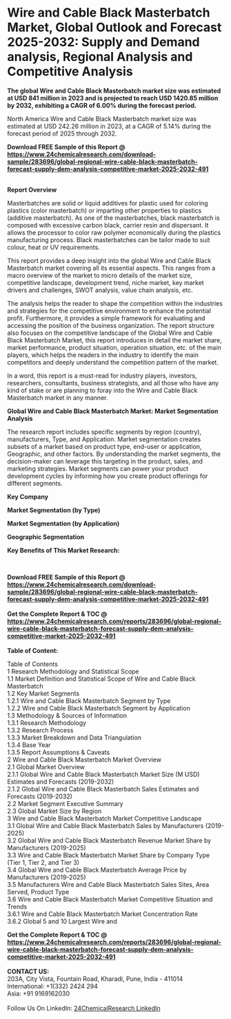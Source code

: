 <h1>Wire and Cable Black Masterbatch Market, Global Outlook and Forecast 2025-2032: Supply and Demand analysis, Regional Analysis and Competitive Analysis</h1><p><strong>The global Wire and Cable Black Masterbatch market size was estimated at USD 841 million in 2023 and is projected to reach USD 1420.85 million by 2032, exhibiting a CAGR of 6.00% during the forecast period.</strong></p><p>
</p><p>
North America Wire and Cable Black Masterbatch market size was estimated at USD 242.26 million in 2023, at a CAGR of 5.14% during the forecast period of 2025 through 2032.</p><div><b>Download FREE Sample of this Report @ 
            <a href="https://www.24chemicalresearch.com/download-sample/283696/global-regional-wire-cable-black-masterbatch-forecast-supply-dem-analysis-competitive-market-2025-2032-491">
            https://www.24chemicalresearch.com/download-sample/283696/global-regional-wire-cable-black-masterbatch-forecast-supply-dem-analysis-competitive-market-2025-2032-491</a></b></div><br><p>
</p><p><strong>Report Overview</strong></p><p>
</p><p>Masterbatches are solid or liquid additives for plastic used for coloring plastics (color masterbatch) or imparting other properties to plastics (additive masterbatch). As one of the masterbatches, black masterbatch is composed with excessive carbon black, carrier resin and dispersant. It allows the processor to color raw polymer economically during the plastics manufacturing process. Black masterbatches can be tailor made to suit colour, heat or UV requirements.</p><p>
</p><p>This report provides a deep insight into the global Wire and Cable Black Masterbatch market covering all its essential aspects. This ranges from a macro overview of the market to micro details of the market size, competitive landscape, development trend, niche market, key market drivers and challenges, SWOT analysis, value chain analysis, etc.</p><p>
</p><p>The analysis helps the reader to shape the competition within the industries and strategies for the competitive environment to enhance the potential profit. Furthermore, it provides a simple framework for evaluating and accessing the position of the business organization. The report structure also focuses on the competitive landscape of the Global Wire and Cable Black Masterbatch Market, this report introduces in detail the market share, market performance, product situation, operation situation, etc. of the main players, which helps the readers in the industry to identify the main competitors and deeply understand the competition pattern of the market.</p><p>
In a word, this report is a must-read for industry players, investors, researchers, consultants, business strategists, and all those who have any kind of stake or are planning to foray into the Wire and Cable Black Masterbatch market in any manner.</p><p>
</p><p><strong>Global Wire and Cable Black Masterbatch Market: Market Segmentation Analysis</strong></p><p>
</p><p>The research report includes specific segments by region (country), manufacturers, Type, and Application. Market segmentation creates subsets of a market based on product type, end-user or application, Geographic, and other factors. By understanding the market segments, the decision-maker can leverage this targeting in the product, sales, and marketing strategies. Market segments can power your product development cycles by informing how you create product offerings for different segments.</p><p>
</p><p><strong>Key Company</strong></p><p>
</p><p>
</p><p><strong>Market Segmentation (by Type)</strong></p><p>
</p><p>
</p><p><strong>Market Segmentation (by Application)</strong></p><p>
</p><p>
</p><p><strong>Geographic Segmentation</strong></p><p>
</p><p>
</p><p><strong>Key Benefits of This Market Research:</strong></p><p>
</p><p>
	 </p><div><b>Download FREE Sample of this Report @ 
            <a href="https://www.24chemicalresearch.com/download-sample/283696/global-regional-wire-cable-black-masterbatch-forecast-supply-dem-analysis-competitive-market-2025-2032-491">
            https://www.24chemicalresearch.com/download-sample/283696/global-regional-wire-cable-black-masterbatch-forecast-supply-dem-analysis-competitive-market-2025-2032-491</a></b></div><br><div><b>Get the Complete Report & TOC @ 
            <a href="https://www.24chemicalresearch.com/reports/283696/global-regional-wire-cable-black-masterbatch-forecast-supply-dem-analysis-competitive-market-2025-2032-491">
            https://www.24chemicalresearch.com/reports/283696/global-regional-wire-cable-black-masterbatch-forecast-supply-dem-analysis-competitive-market-2025-2032-491</a></b></div><br>
            <b>Table of Content:</b><p>Table of Contents<br />
1 Research Methodology and Statistical Scope<br />
1.1 Market Definition and Statistical Scope of Wire and Cable Black Masterbatch<br />
1.2 Key Market Segments<br />
1.2.1 Wire and Cable Black Masterbatch Segment by Type<br />
1.2.2 Wire and Cable Black Masterbatch Segment by Application<br />
1.3 Methodology & Sources of Information<br />
1.3.1 Research Methodology<br />
1.3.2 Research Process<br />
1.3.3 Market Breakdown and Data Triangulation<br />
1.3.4 Base Year<br />
1.3.5 Report Assumptions & Caveats<br />
2 Wire and Cable Black Masterbatch Market Overview<br />
2.1 Global Market Overview<br />
2.1.1 Global Wire and Cable Black Masterbatch Market Size (M USD) Estimates and Forecasts (2019-2032)<br />
2.1.2 Global Wire and Cable Black Masterbatch Sales Estimates and Forecasts (2019-2032)<br />
2.2 Market Segment Executive Summary<br />
2.3 Global Market Size by Region<br />
3 Wire and Cable Black Masterbatch Market Competitive Landscape<br />
3.1 Global Wire and Cable Black Masterbatch Sales by Manufacturers (2019-2025)<br />
3.2 Global Wire and Cable Black Masterbatch Revenue Market Share by Manufacturers (2019-2025)<br />
3.3 Wire and Cable Black Masterbatch Market Share by Company Type (Tier 1, Tier 2, and Tier 3)<br />
3.4 Global Wire and Cable Black Masterbatch Average Price by Manufacturers (2019-2025)<br />
3.5 Manufacturers Wire and Cable Black Masterbatch Sales Sites, Area Served, Product Type<br />
3.6 Wire and Cable Black Masterbatch Market Competitive Situation and Trends<br />
3.6.1 Wire and Cable Black Masterbatch Market Concentration Rate<br />
3.6.2 Global 5 and 10 Largest Wire and </p><div><b>Get the Complete Report & TOC @ 
            <a href="https://www.24chemicalresearch.com/reports/283696/global-regional-wire-cable-black-masterbatch-forecast-supply-dem-analysis-competitive-market-2025-2032-491">
            https://www.24chemicalresearch.com/reports/283696/global-regional-wire-cable-black-masterbatch-forecast-supply-dem-analysis-competitive-market-2025-2032-491</a></b></div><br><b>CONTACT US:</b><br>
            203A, City Vista, Fountain Road, Kharadi, Pune, India - 411014<br>
            International: +1(332) 2424 294<br>
            Asia: +91 9169162030 <br><br>
            Follow Us On LinkedIn: <a href="https://www.linkedin.com/company/24chemicalresearch/">24ChemicalResearch LinkedIn</a>